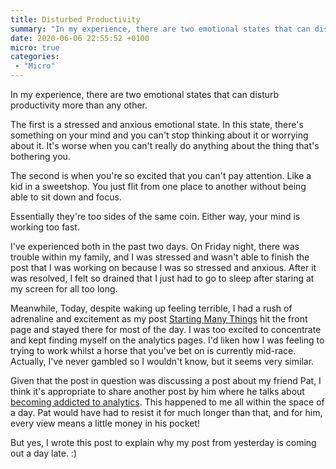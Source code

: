 ```yaml
---
title: Disturbed Productivity
summary: "In my experience, there are two emotional states that can disturb productivity more than any other."
date: 2020-06-06 22:55:52 +0100
micro: true
categories:
 - "Micro"
---
```

In my experience, there are two emotional states that can disturb productivity more than any other.

The first is a stressed and anxious emotional state. In this state, there's something on your mind and you can't stop thinking about it or worrying about it. It's worse when you can't really do anything about the thing that's bothering you.

The second is when you're so excited that you can't pay attention. Like a kid in a sweetshop. You just flit from one place to another without being able to sit down and focus.

Essentially they're too sides of the same coin. Either way, your mind is working too fast.

I've experienced both in the past two days. On Friday night, there was trouble within my family, and I was stressed and wasn't able to finish the post that I was working on because I was so stressed and anxious. After it was resolved, I felt so drained that I just had to go to sleep after staring at my screen for all too long.

Meanwhile, Today, despite waking up feeling terrible, I had a rush of adrenaline and excitement as my post [Starting Many Things](/micro/starting-many-things/) hit the front page and stayed there for most of the day. I was too excited to concentrate and kept finding myself on the analytics pages. I'd liken how I was feeling to trying to work whilst a horse that you've bet on is currently mid-race. Actually, I've never gambled so I wouldn't know, but it seems very similar.

Given that the post in question was discussing a post about my friend Pat, I think it's appropriate to share another post by him where he talks about [becoming addicted to analytics](https://patwalls.co/i-m-quitting-google-analytics-cold-turkey). This happened to me all within the space of a day. Pat would have had to resist it for much longer than that, and for him, every view means a little money in his pocket!

But yes, I wrote this post to explain why my post from yesterday is coming out a day late. :)